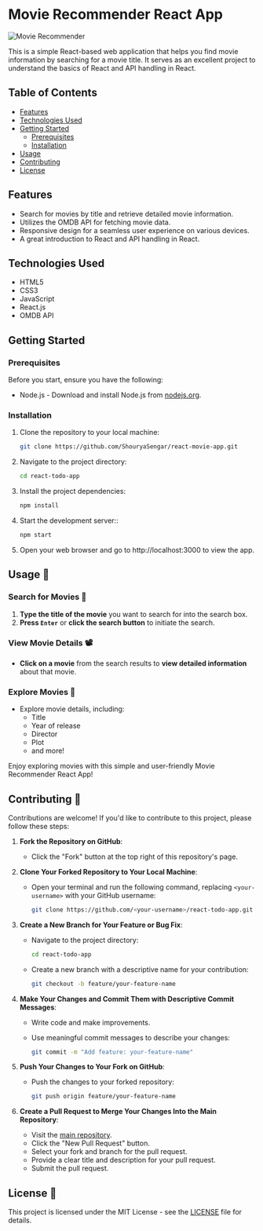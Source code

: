 # Movie Recommender React App

![Movie Recommender](https://raw.githubusercontent.com/ShouryaSengar/react-movie-app/main/MovieAppSS.png)

This is a simple React-based web application that helps you find movie information by searching for a movie title. It serves as an excellent project to understand the basics of React and API handling in React.

## Table of Contents

- [Features](#features)
- [Technologies Used](#technologies-used)
- [Getting Started](#getting-started)
  - [Prerequisites](#prerequisites)
  - [Installation](#installation)
- [Usage](#usage)
- [Contributing](#contributing)
- [License](#license)

## Features

- Search for movies by title and retrieve detailed movie information.
- Utilizes the OMDB API for fetching movie data.
- Responsive design for a seamless user experience on various devices.
- A great introduction to React and API handling in React.

## Technologies Used

- HTML5
- CSS3
- JavaScript
- React.js
- OMDB API

## Getting Started

### Prerequisites

Before you start, ensure you have the following:

- Node.js - Download and install Node.js from [nodejs.org](https://nodejs.org/).

### Installation

1. Clone the repository to your local machine:

   ```bash
   git clone https://github.com/ShouryaSengar/react-movie-app.git

2. Navigate to the project directory:

   ```bash
   cd react-todo-app

3. Install the project dependencies:

   ```bash
   npm install

4. Start the development server::

   ```bash
   npm start

5. Open your web browser and go to http://localhost:3000 to view the app.

## Usage 📝

### Search for Movies 🎥

1. **Type the title of the movie** you want to search for into the search box.
2. **Press `Enter`** or **click the search button** to initiate the search.

### View Movie Details 📽️

- **Click on a movie** from the search results to **view detailed information** about that movie.

### Explore Movies 🍿

- Explore movie details, including:
  - Title
  - Year of release
  - Director
  - Plot
  - and more!

Enjoy exploring movies with this simple and user-friendly Movie Recommender React App!

## Contributing 🤝

Contributions are welcome! If you'd like to contribute to this project, please follow these steps:

1. **Fork the Repository on GitHub**:
   - Click the "Fork" button at the top right of this repository's page.

2. **Clone Your Forked Repository to Your Local Machine**:
   - Open your terminal and run the following command, replacing `<your-username>` with your GitHub username:

     ```bash
     git clone https://github.com/<your-username>/react-todo-app.git
     ```

3. **Create a New Branch for Your Feature or Bug Fix**:
   - Navigate to the project directory:

     ```bash
     cd react-todo-app
     ```
   - Create a new branch with a descriptive name for your contribution:

     ```bash
     git checkout -b feature/your-feature-name
     ```

4. **Make Your Changes and Commit Them with Descriptive Commit Messages**:
   - Write code and make improvements.
   - Use meaningful commit messages to describe your changes:

     ```bash
     git commit -m "Add feature: your-feature-name"
     ```

5. **Push Your Changes to Your Fork on GitHub**:
   - Push the changes to your forked repository:

     ```bash
     git push origin feature/your-feature-name
     ```

6. **Create a Pull Request to Merge Your Changes Into the Main Repository**:
   - Visit the [main repository](https://github.com/ShouryaSengar/react-movie-app).
   - Click the "New Pull Request" button.
   - Select your fork and branch for the pull request.
   - Provide a clear title and description for your pull request.
   - Submit the pull request.


## License 📜

This project is licensed under the MIT License - see the [LICENSE](LICENSE) file for details.
